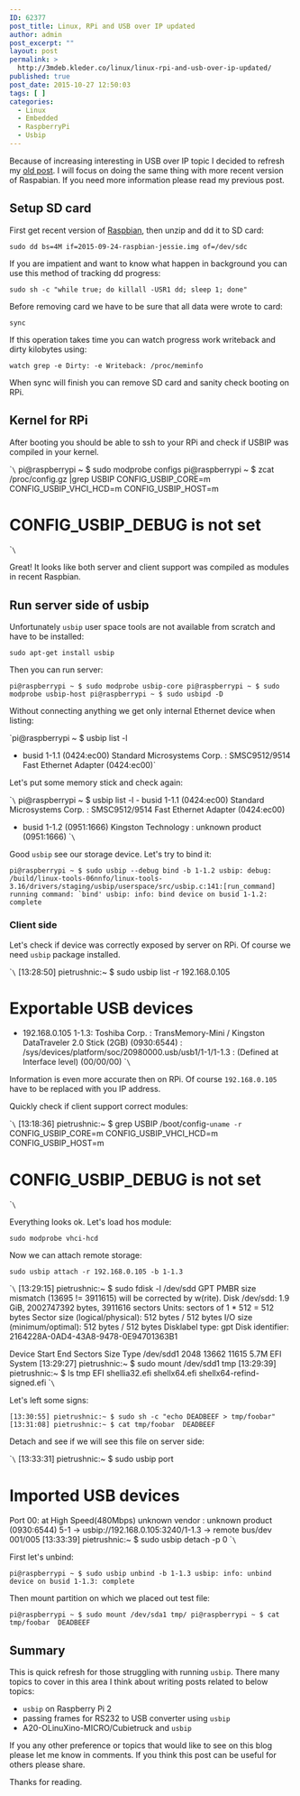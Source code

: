 ```yaml
---
ID: 62377
post_title: Linux, RPi and USB over IP updated
author: admin
post_excerpt: ""
layout: post
permalink: >
  http://3mdeb.kleder.co/linux/linux-rpi-and-usb-over-ip-updated/
published: true
post_date: 2015-10-27 12:50:03
tags: [ ]
categories:
  - Linux
  - Embedded
  - RaspberryPi
  - Usbip
---
```

Because of increasing interesting in USB over IP topic I decided to refresh my [old post][1]. I will focus on doing the same thing with more recent version of Raspabian. If you need more information please read my previous post.

## Setup SD card

First get recent version of [Raspbian][2], then unzip and dd it to SD card:

`sudo dd bs=4M if=2015-09-24-raspbian-jessie.img of=/dev/sdc`

If you are impatient and want to know what happen in background you can use this method of tracking dd progress:

`sudo sh -c "while true; do killall -USR1 dd; sleep 1; done"`

Before removing card we have to be sure that all data were wrote to card:

`sync`

If this operation takes time you can watch progress work writeback and dirty kilobytes using:

`watch grep -e Dirty: -e Writeback: /proc/meminfo`

When sync will finish you can remove SD card and sanity check booting on RPi.

## Kernel for RPi

After booting you should be able to ssh to your RPi and check if USBIP was compiled in your kernel.

\``\` pi@raspberrypi ~ $ sudo modprobe configs pi@raspberrypi ~ $ zcat /proc/config.gz |grep USBIP CONFIG_USBIP_CORE=m CONFIG_USBIP_VHCI_HCD=m CONFIG_USBIP_HOST=m

# CONFIG_USBIP_DEBUG is not set

\``\`

Great! It looks like both server and client support was compiled as modules in recent Raspbian.

## Run server side of usbip

Unfortunately `usbip` user space tools are not available from scratch and have to be installed:

`sudo apt-get install usbip`

Then you can run server:

`pi@raspberrypi ~ $ sudo modprobe usbip-core
pi@raspberrypi ~ $ sudo modprobe usbip-host
pi@raspberrypi ~ $ sudo usbipd -D`

Without connecting anything we get only internal Ethernet device when listing:

`pi@raspberrypi ~ $ usbip list -l
 - busid 1-1.1 (0424:ec00)
    Standard Microsystems Corp. : SMSC9512/9514 Fast Ethernet Adapter (0424:ec00)`

Let's put some memory stick and check again:

\``\` pi@raspberrypi ~ $ usbip list -l - busid 1-1.1 (0424:ec00) Standard Microsystems Corp. : SMSC9512/9514 Fast Ethernet Adapter (0424:ec00)

*   busid 1-1.2 (0951:1666) Kingston Technology : unknown product (0951:1666) \``\`

Good `usbip` see our storage device. Let's try to bind it:

``pi@raspberrypi ~ $ sudo usbip --debug bind -b 1-1.2
usbip: debug: /build/linux-tools-06nnfo/linux-tools-3.16/drivers/staging/usbip/userspace/src/usbip.c:141:[run_command] running command: `bind'
usbip: info: bind device on busid 1-1.2: complete``

### Client side

Let's check if device was correctly exposed by server on RPi. Of course we need `usbip` package installed.

\``\` [13:28:50] pietrushnic:~ $ sudo usbip list -r 192.168.0.105

# Exportable USB devices

*   192\.168.0.105 1-1.3: Toshiba Corp. : TransMemory-Mini / Kingston DataTraveler 2.0 Stick (2GB) (0930:6544) : /sys/devices/platform/soc/20980000.usb/usb1/1-1/1-1.3 : (Defined at Interface level) (00/00/00) \``\`

Information is even more accurate then on RPi. Of course `192.168.0.105` have to be replaced with you IP address.

Quickly check if client support correct modules:

\``\` [13:18:36] pietrushnic:~ $ grep USBIP /boot/config-`uname -r` CONFIG_USBIP_CORE=m CONFIG_USBIP_VHCI_HCD=m CONFIG_USBIP_HOST=m

# CONFIG_USBIP_DEBUG is not set

\``\`

Everything looks ok. Let's load hos module:

`sudo modprobe vhci-hcd`

Now we can attach remote storage:

`sudo usbip attach -r 192.168.0.105 -b 1-1.3`

\``\` [13:29:15] pietrushnic:~ $ sudo fdisk -l /dev/sdd GPT PMBR size mismatch (13695 != 3911615) will be corrected by w(rite). Disk /dev/sdd: 1.9 GiB, 2002747392 bytes, 3911616 sectors Units: sectors of 1 * 512 = 512 bytes Sector size (logical/physical): 512 bytes / 512 bytes I/O size (minimum/optimal): 512 bytes / 512 bytes Disklabel type: gpt Disk identifier: 2164228A-0AD4-43A8-9478-0E94701363B1

Device Start End Sectors Size Type /dev/sdd1 2048 13662 11615 5.7M EFI System [13:29:27] pietrushnic:~ $ sudo mount /dev/sdd1 tmp [13:29:39] pietrushnic:~ $ ls tmp EFI shellia32.efi shellx64.efi shellx64-refind-signed.efi \``\`

Let's left some signs:

`[13:30:55] pietrushnic:~ $ sudo sh -c "echo DEADBEEF > tmp/foobar"
[13:31:08] pietrushnic:~ $ cat tmp/foobar 
DEADBEEF`

Detach and see if we will see this file on server side:

\``\` [13:33:31] pietrushnic:~ $ sudo usbip port

# Imported USB devices

Port 00: at High Speed(480Mbps) unknown vendor : unknown product (0930:6544) 5-1 -> usbip://192.168.0.105:3240/1-1.3 -> remote bus/dev 001/005 [13:33:39] pietrushnic:~ $ sudo usbip detach -p 0 \``\`

First let's unbind:

`pi@raspberrypi ~ $ sudo usbip unbind -b 1-1.3
usbip: info: unbind device on busid 1-1.3: complete`

Then mount partition on which we placed out test file:

`pi@raspberrypi ~ $ sudo mount /dev/sda1 tmp/
pi@raspberrypi ~ $ cat tmp/foobar 
DEADBEEF`

## Summary

This is quick refresh for those struggling with running `usbip`. There many topics to cover in this area I think about writing posts related to below topics:

*   `usbip` on Raspberry Pi 2
*   passing frames for RS232 to USB converter using `usbip`
*   A20-OLinuXino-MICRO/Cubietruck and `usbip`

If you any other preference or topics that would like to see on this blog please let me know in comments. If you think this post can be useful for others please share.

Thanks for reading.

 [1]: 2014/08/18/linux-rpi-and-usb-over-ip/
 [2]: https://www.raspberrypi.org/downloads/raspbian/